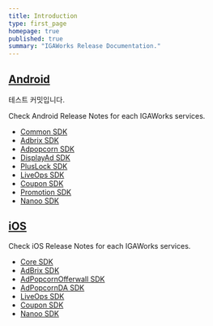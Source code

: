 ```yaml
---
title: Introduction
type: first_page
homepage: true
published: true
summary: "IGAWorks Release Documentation."
---
```


## [Android](/release-android-common.html)

테스트 커밋입니다.

 Check Android Release Notes for each IGAWorks services.

 * [Common SDK](/release-android-common.html)
 * [Adbrix SDK](/release-android-adbrix.html)
 * [Adpopcorn SDK](/release-android-adpopcorn.html)
 * [DisplayAd SDK](/release-android-displayad.html)
 * [PlusLock SDK](/release-android-pluslock.html)
 * [LiveOps SDK](/release-android-liveops.html)
 * [Coupon SDK](/release-android-coupon.html)
 * [Promotion SDK](/release-android-promotion.html)
 * [Nanoo SDK](/release-android-nanoo.html)


## [iOS](/release-ios-core.html)

 Check iOS Release Notes for each IGAWorks services.

 * [Core SDK](/release-ios-core.html)
 * [AdBrix SDK](/release-ios-adbrix.html)
 * [AdPopcornOfferwall SDK](/release-ios-adpopcornofferwall.html)
 * [AdPopcornDA SDK](/release-ios-adpopcornda.html)
 * [LiveOps SDK](/release-ios-liveops.html)
 * [Coupon SDK](/release-ios-coupon.html)
 * [Nanoo SDK](/release-ios-nanoo.html)
